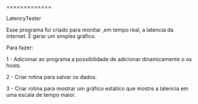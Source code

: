 =============

LatencyTester

Esse programa foi criado para monitar ,em tempo real, a latencia da internet. E gerar um simples gráfico.

Para fazer:

1 - Adicionar ao programa a possibilidade de adicionar dinamicamente o os hosts.

2 - Criar rotina para salvar os dados.

3 - Criar rotina para mostrar um gráfico estatico que mostre a latencia em uma escala de tempo maior.
